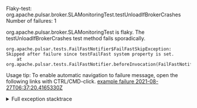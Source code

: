         
Flaky-test: org.apache.pulsar.broker.SLAMonitoringTest.testUnloadIfBrokerCrashes
Number of failures: 1

org.apache.pulsar.broker.SLAMonitoringTest is flaky. The testUnloadIfBrokerCrashes test method fails sporadically.

```
org.apache.pulsar.tests.FailFastNotifier$FailFastSkipException: Skipped after failure since testFailFast system property is set.
	at org.apache.pulsar.tests.FailFastNotifier.beforeInvocation(FailFastNotifier.java:88)

```

Usage tip: To enable automatic navigation to failure message, open the following links with CTRL/CMD-click.
[example failure 2021-08-27T06:37:20.4165330Z](https://github.com/apache/pulsar/runs/3440411059?check_suite_focus=true#step:9:321)


<details>
<summary>Full exception stacktrace</summary>
<code><pre>
org.apache.pulsar.tests.FailFastNotifier$FailFastSkipException: Skipped after failure since testFailFast system property is set.
	at org.apache.pulsar.tests.FailFastNotifier.beforeInvocation(FailFastNotifier.java:88)

</pre></code>
</details>

